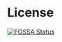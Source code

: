 # License

[![FOSSA Status](https://app.fossa.com/api/projects/git%2Bgithub.com%2FJimmysh%2Faaa-004.svg?type=large)](https://app.fossa.com/projects/git%2Bgithub.com%2FJimmysh%2Faaa-004?ref=badge_large)

